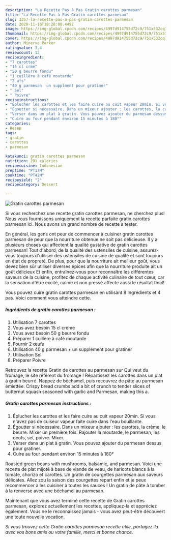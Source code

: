 ```yaml
---
description: "La Recette Pas à Pas Gratin carottes parmesan"
title: "La Recette Pas à Pas Gratin carottes parmesan"
slug: 3357-la-recette-pas-a-pas-gratin-carottes-parmesan
date: 2020-11-18T18:28:08.449Z
image: https://img-global.cpcdn.com/recipes/4997d914755d72c9/751x532cq70/gratin-carottes-parmesan-photo-principale-de-la-recette.jpg
thumbnail: https://img-global.cpcdn.com/recipes/4997d914755d72c9/751x532cq70/gratin-carottes-parmesan-photo-principale-de-la-recette.jpg
cover: https://img-global.cpcdn.com/recipes/4997d914755d72c9/751x532cq70/gratin-carottes-parmesan-photo-principale-de-la-recette.jpg
author: Minerva Parker
ratingvalue: 3.4
reviewcount: 12
recipeingredient:
- "7 carottes"
- "15 cl crme"
- "50 g beurre fondu"
- "1 cuillère à café moutarde"
- "2 ufs"
- "40 g parmesan  un supplment pour gratiner"
- " Sel"
- " Poivre"
recipeinstructions:
- "Éplucher les carottes et les faire cuire au cuit vapeur 20min. Si vous n&#39;avez pas de cuiseur vapeur faite cuire dans l&#39;eau bouillante."
- "Égoutter si nécessaire. Dans un mixeur ajouter : les carottes, la crème, le beurre. Mixer un première fois. Rajouter la moutarde, le parmesan, les oeufs, sel, poivre. Mixer."
- "Verser dans un plat à gratin. Vous pouvez ajouter du parmesan dessus pour gratiner."
- "Cuire au four pendant environ 15 minutes à 180°"
categories:
- Resep
tags:
- gratin
- carottes
- parmesan

katakunci: gratin carottes parmesan 
nutrition: 291 calories
recipecuisine: Indonesian
preptime: "PT17M"
cooktime: "PT42M"
recipeyield: "2"
recipecategory: Dessert

---
```



![Gratin carottes parmesan](https://img-global.cpcdn.com/recipes/4997d914755d72c9/751x532cq70/gratin-carottes-parmesan-photo-principale-de-la-recette.jpg)

Si vous recherchez une recette gratin carottes parmesan, ne cherchez plus! Nous vous fournissons uniquement la recette parfaite gratin carottes parmesan ici. Nous avons un grand nombre de recette à tester.

En général, les gens ont peur de commencer à cuisiner gratin carottes parmesan de peur que la nourriture obtenue ne soit pas délicieuse. Il y a plusieurs choses qui affectent la qualité gustative de gratin carottes parmesan! Tout d'abord, de la qualité des ustensiles de cuisine, assurez-vous toujours d'utiliser des ustensiles de cuisine de qualité et sont toujours en état de propreté. De plus, pour que la nourriture ait meilleur goût, vous devez bien sûr utiliser diverses épices afin que la nourriture produite ait un goût délicieux Et enfin, entraînez-vous pour reconnaître les différentes saveurs de la cuisine, profitez de chaque activité culinaire de tout cœur, car la sensation d'être excité, calme et non pressé affecte aussi le résultat final!

<!--inarticleads1-->

Vous pouvez cuire gratin carottes parmesan en utilisant 8 Ingrédients et 4 pas. Voici comment vous atteindre cette.

##### Ingrédients de gratin carottes parmesan :

1. Utilisation 7 carottes
1. Vous avez besoin 15 cl crème
1. Vous avez besoin 50 g beurre fondu
1. Préparer 1 cuillère à café moutarde
1. Fournir 2 œufs
1. Utilisation 40 g parmesan + un supplément pour gratiner
1. Utilisation  Sel
1. Préparer  Poivre


Retrouvez la recette Gratin de carottes au parmesan sur Qui veut du fromage, le site référent du fromage ! Répartissez les carottes dans un plat à gratin beurré. Nappez de béchamel, puis recouvrez de pâte au parmesan émiettée. Crispy bread crumbs add a bit of crunch to tender slices of butternut squash seasoned with garlic and Parmesan, making this a. 

<!--inarticleads2-->

##### Gratin carottes parmesan instructions :

1. Éplucher les carottes et les faire cuire au cuit vapeur 20min. Si vous n&#39;avez pas de cuiseur vapeur faite cuire dans l&#39;eau bouillante.
1. Égoutter si nécessaire. Dans un mixeur ajouter : les carottes, la crème, le beurre. Mixer un première fois. Rajouter la moutarde, le parmesan, les oeufs, sel, poivre. Mixer.
1. Verser dans un plat à gratin. Vous pouvez ajouter du parmesan dessus pour gratiner.
1. Cuire au four pendant environ 15 minutes à 180°


Roasted green beans with mushrooms, balsamic, and parmesan. Voici une recette de plat mijoté à base de viande de veau, de haricots blancs à la tomate, chorizo et carottes. Un gratin de courgettes parmesan aux saveurs délicates. Allez zou la saison des courgettes repart enfin et je peux recommencer à les cuisiner à toutes les sauces ! Un gratin de pâte à tomber à la renverse avec une béchamel au parmesan. 

<!--inarticleads1-->

<p>
Maintenant que vous avez terminé cette recette de Gratin carottes parmesan, explorez actuellement les recettes, appliquez-la et appréciez également. Vous ne le reconnaissez jamais - vous avez peut-être découvert une toute nouvelle vocation.
</p>

<p>
<i>Si vous trouvez cette Gratin carottes parmesan recette utile, partagez-la avec vos bons amis ou votre famille, merci et bonne chance.</i>
</p>
